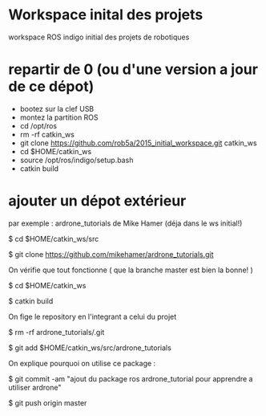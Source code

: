 # Workspace inital des projets

workspace ROS indigo initial des projets de robotiques

# repartir de 0 (ou d'une version a jour de ce dépot) 
- bootez sur la clef USB
- montez la partition ROS
- cd /opt/ros
- rm -rf catkin_ws
- git clone https://github.com/rob5a/2015_initial_workspace.git catkin_ws
- cd $HOME/catkin_ws
- source /opt/ros/indigo/setup.bash
- catkin build


# ajouter un dépot extérieur

par exemple : ardrone_tutorials de Mike Hamer (déja dans le ws initial!) 

$ cd $HOME/catkin_ws/src

$ git clone https://github.com/mikehamer/ardrone_tutorials.git

On vérifie que tout fonctionne ( que la branche master est bien la bonne! )

$ cd $HOME/catkin_ws

$ catkin build

On fige le repository en l'integrant a celui du projet

$ rm -rf ardrone_tutorials/.git

$ git add $HOME/catkin_ws/src/ardrone_tutorials

On explique pourquoi on utilise ce package :

$ git commit -am "ajout du package ros ardrone_tutorial pour apprendre a utiliser ardrone"

$ git push  origin master





